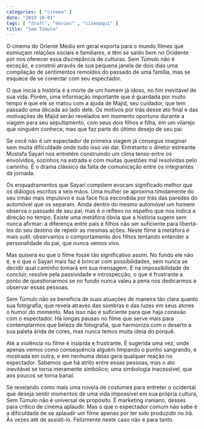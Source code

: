 ```yaml
---
categories: [ "cinema" ]
date: "2019-10-01"
tags: [ "draft", "movies" , "cinemaqui" ]
title: "Sem Túmulo"
---
```

O cinema do Oriente Médio em geral exporta para o mundo filmes que
esmiuçam relações sociais e familiares, e têm se saído bem no
Ocidente por nos oferecer essa discrepância de culturas. Sem Túmulo
não é exceção, e constrói através de sua pequena janela de dois
dias uma compilação de sentimentos remoídos do passado de uma família,
mas se esquece de se conectar com seu espectador.

O que inicia a história é a morte de um homem já idoso, no fim
inevitável de sua vida. Porém, uma informação importante que é
guardada por muito tempo é que ele se matou com a ajuda de Majid,
seu cuidador, que tem passado uma década ao lado dele. Os motivos por
trás desse ato final e das motivações de Majid serão revelados em
momento oportuno durante a viagem para seu sepultamento, com seus dois
filhos e filha, em um vilarejo que ninguém conhece, mas que faz parte
do último desejo de seu pai.

Se você não é um espectador de primeira viagem já consegue imaginar
sem muita dificuldade onde tudo isso vai dar. Entretanto o diretor
estreante Mostafa Sayari nos entretém construindo um clima tenso entre
os envolvidos, sozinhos na estrada e com muitas questões mal resolvidas
pelo caminho. É o drama clássico da falta de comunicação entre os
integrantes da jornada.

Os enquadramentos que Sayari compõem evocam significado melhor que os
diálogos escritos a seis mãos. Uma mulher se aproxima timidamente do
seu irmão mais impulsivo e sua face fica escondida por trás das paredes
do automóvel que os separam. Ainda dentro do mesmo automóvel um homem
observa o passado de seu pai, mas é o reflexo no espelho que nos indica
a direção no tempo. Existe uma metáfora óbvia que a história sugere
sem nunca afirmar: a diferença entre pais e filhos não ser suficiente
para libertá-los do seu destino de repetir as mesmas ações. Neste
filme a metáfora é mais sutil: observamos o comportamento dos filhos
tentando entender a personalidade do pai, que nunca vemos vivo.

Mas quisera eu que o filme fosse tão significativo assim. No fundo
ele não é, e o que o Sayari mais faz é brincar com possibilidades,
sem nunca se decidir qual caminho tomará em sua mensagem. E na
impossibilidade de concluir, resolve pela passividade e introspecção,
o que é frustrante a ponto de questionarmos se no fundo nunca valeu a
pena nos dedicarmos a observar essas pessoas.

Sem Túmulo não se beneficia de suas atuações de maneira tão clara
quanto sua fotografia, que revela através das sombras e das luzes em
seus atores o humor do momento. Mas isso não é suficiente para que
haja conexão com o espectador. Há longas pausas no filme que serve mais
para contemplarmos que beleza de fotografia, que harmoniza com o deserto
a sua paleta árida de cores, mas nunca temos muita ideia do porquê.

Até a violência no filme é insípida e frustrante. É sugerida
uma vez, onde apenas vemos como consequência alguém limpando o punho
sangrando, e mostrada em outra, e em nenhuma delas gera qualquer reação
no espectador. Sabemos que há atrito entre essas pessoas, mas o ato
inevitável se torna meramente simbólico; uma simbologia inacessível,
que aos poucos se torna banal.

Se revelando como mais uma novela de costumes para entreter o ocidental
que deseja sentir momentos de uma vida impossível em sua própria
cultura, Sem Túmulo não é universal de propósito. É marketing
iraniano, desses para crítico de cinema aplaudir. Mas o que o espectador
comum não sabe é a dificuldade de se aplaudir um filme apenas por ter
sido produzido no Irã. Às vezes até de assisti-lo. Felizmente neste
caso não é para tanto.
